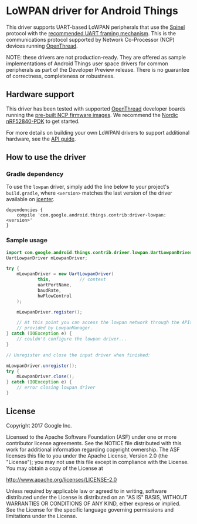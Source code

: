 LoWPAN driver for Android Things
=================================

This driver supports UART-based LoWPAN peripherals that use the [Spinel][spinel]
protocol with the [recommended UART framing mechanism][spinelframe]. This is the
communications protocol supported by Network Co-Processor (NCP) devices running
[OpenThread][openthread].

NOTE: these drivers are not production-ready. They are offered as sample
implementations of Android Things user space drivers for common peripherals
as part of the Developer Preview release. There is no guarantee
of correctness, completeness or robustness.

Hardware support
----------------

This driver has been tested with supported [OpenThread][openthread] developer
boards running the [pre-built NCP firmware images][firmware]. We recommend the
[Nordic nRF52840-PDK][nordic] to get started.

For more details on building your own LoWPAN drivers to support additional
hardware, see the [API guide][lowpan].

How to use the driver
---------------------

### Gradle dependency

To use the `lowpan` driver, simply add the line below to your project's `build.gradle`,
where `<version>` matches the last version of the driver available on [jcenter][jcenter].

```
dependencies {
    compile 'com.google.android.things.contrib:driver-lowpan:<version>'
}
```

### Sample usage

```java
import com.google.android.things.contrib.driver.lowpan.UartLowpanDriver;
UartLowpanDriver mLowpanDriver;

try {
    mLowpanDriver = new UartLowpanDriver(
            this,           // context
            uartPortName,
            baudRate,
            hwFlowControl
    );

    mLowpanDriver.register();

    // At this point you can access the lowpan network through the APIs
    // provided by LowpanManager.
} catch (IOException e) {
    // couldn't configure the lowpan driver...
}

// Unregister and close the input driver when finished:

mLowpanDriver.unregister();
try {
    mLowpanDriver.close();
} catch (IOException e) {
    // error closing lowpan driver
}
```

License
-------

Copyright 2017 Google Inc.

Licensed to the Apache Software Foundation (ASF) under one or more contributor
license agreements.  See the NOTICE file distributed with this work for
additional information regarding copyright ownership.  The ASF licenses this
file to you under the Apache License, Version 2.0 (the "License"); you may not
use this file except in compliance with the License.  You may obtain a copy of
the License at

  http://www.apache.org/licenses/LICENSE-2.0

Unless required by applicable law or agreed to in writing, software
distributed under the License is distributed on an "AS IS" BASIS, WITHOUT
WARRANTIES OR CONDITIONS OF ANY KIND, either express or implied.  See the
License for the specific language governing permissions and limitations under
the License.

[spinel]: https://tools.ietf.org/html/draft-rquattle-spinel-unified
[spinelframe]: https://tools.ietf.org/html/draft-rquattle-spinel-unified-00#appendix-A.1.2
[openthread]: https://openthread.io
[firmware]: https://openthread.io/guides/ncp/firmware
[nordic]: https://www.nordicsemi.com/eng/Products/nRF52840-Preview-DK
[jcenter]: https://bintray.com/google/androidthings/contrib-driver-lowpan/_latestVersion
[lowpan]: https://developer.android.com/things/sdk/drivers/lowpan.html
